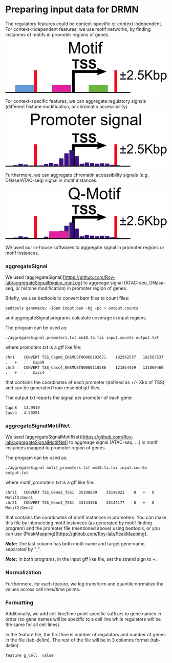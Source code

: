 # Preparing input data for DRMN

The regulatory features could be context-specific or context independent. For context-independent features, we use motif networks, by finding instances of motifs in promoter regions of genes.

![alt text](example_input/motif_small.png "Motif instances in gene promoter.")

For context-specific features, we can aggregate regulatory signals (different histone modification, or chromatin accessibility).

![alt text](example_input/signal_small.png "Aggregated signals in gene promoter.")

Furthermore, we can aggregate chromatin accessibility signals (e.g. DNase/ATAC-seq) signal in motif instances.

![alt text](example_input/qmotif_small.png "Q-Motif, aggregated signal in motif instances in gene promoter.")

We used our in-house softwares to aggregate signal in promoter regions or motif instances. 

### aggregateSignal

We used (aggregateSignal)[https://github.com/Roy-lab/aggregateSignalRegion_nonLog] to aggreage signal (ATAC-seq, DNase-seq, or histone modification) in promoter region of genes.

Briefly, we use bedtools to convert bam files to count files:
```
bedtools genomecov -ibam input.bam -bg -pc > output.counts
```
and aggregateSignal programs calculate coverage in input regions. 

The program can be used as:
```
./aggregateSignal promoters.txt mm10.fa.fai input.counts output.txt
```
where promoters.txt is a gff like file:
```
chr1	CONVERT	TSS_Capn8_ENSMUST00000192671	182562537	182567537	.	+	.	Capn8
chr2	CONVERT	TSS_Casc4_ENSMUST00000110586	121864469	121869469	.	+	.	Casc4
```
that contains the coordinates of each promoter (defined as +/- Xkb of TSS) and can be generated from ensembl gtf files.

The output.txt reports the signal per promoter of each gene:
```
Capn8	13.9519
Casc4	4.59291
```

### aggregateSignalMotifNet

We used (aggregateSignalMotifNet)[https://github.com/Roy-lab/aggregateSignalMotifNet] to aggreage signal (ATAC-seq, ...) in motif instances mapped to promoter region of genes.

The program can be used as:
```
./aggregateSignal motif_promoters.txt mm10.fa.fai input.counts output.txt
```
where motif_promoters.txt is a gff like file:
```
chr21	CONVERT	TSS_Gene2_TSS1	35198809	35198821	0	+	0	Motif2;Gene1
chr21	CONVERT	TSS_Gene2_TSS1	35144166	35144177	0	+	0	Motif2;Gene2
```
that contains the coordinates of motif instances in promoters. You can make this file by intersecting motif instances (as generated by motif finding program) and the promoter file (mentioned above) using bedtools, or you can use (PeakMapping)[https://github.com/Roy-lab/PeakMapping].

**_Note:_** The last column has both motif name and target gene name, separated by ";".

**_Note:_** In both programs, in the input gff like file, set the strand sign to +. 

### Normalization

Furthermore, for each feature, we log transform and quantile normalize the values across cell lines/time points. 

### Formatting

Additionally, we add cell line/time point specific suffixes to gene names in order (so gene names will be specific to a cell line while regulators will be the same for all cell lines). 

In the feature file, the first line is number of regulators and number of genes in the file (tab-delim).
The rest of the file will be in 3 columns format (tab-delim):
```
feature g_cell  value
```
